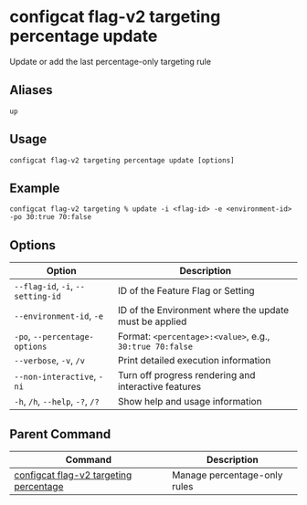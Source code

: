 # configcat flag-v2 targeting percentage update
Update or add the last percentage-only targeting rule
## Aliases
`up`
## Usage
```
configcat flag-v2 targeting percentage update [options]
```
## Example
```
configcat flag-v2 targeting % update -i <flag-id> -e <environment-id> -po 30:true 70:false
```
## Options
| Option | Description |
| ------ | ----------- |
| `--flag-id`, `-i`, `--setting-id` | ID of the Feature Flag or Setting |
| `--environment-id`, `-e` | ID of the Environment where the update must be applied |
| `-po`, `--percentage-options` | Format: `<percentage>:<value>`, e.g., `30:true 70:false` |
| `--verbose`, `-v`, `/v` | Print detailed execution information |
| `--non-interactive`, `-ni` | Turn off progress rendering and interactive features |
| `-h`, `/h`, `--help`, `-?`, `/?` | Show help and usage information |
## Parent Command
| Command | Description |
| ------ | ----------- |
| [configcat flag-v2 targeting percentage](configcat-flag-v2-targeting-percentage.md) | Manage percentage-only rules |
